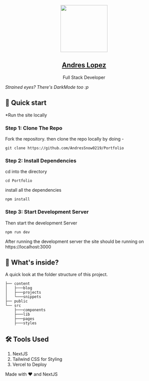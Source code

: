<p align="center">
<img width="150" src="https://snowportfolio.vercel.app/" />
</p>

<h2 align="center"><a href="https://snowportfolio.vercel.app/">Andres Lopez</a></h2>

<p align="center">Full Stack Developer</p>

_Strained eyes? There's DarkMode too :p_

## 🚀 Quick start

\*Run the site locally

### Step 1: Clone The Repo

Fork the repository. then clone the repo locally by doing -

```
git clone https://github.com/AndresSnow0219/Portfolio
```

### Step 2: Install Dependencies

cd into the directory

```
cd Portfolio
```

install all the dependencies

```
npm install
```

### Step 3: Start Development Server

Then start the development Server

```
npm run dev
```

After running the development server the site should be running on
https://localhost:3000

## 📂 What's inside?

A quick look at the folder structure of this project.

```
├── content
│   ├───blog
│   ├───projects
│   └───snippets
├── public
└── src
    ├───components
    ├───lib
    ├───pages
    ├───styles
```

## 🛠️ Tools Used

1. NextJS
1. Tailwind CSS for Styling
1. Vercel to Deploy

Made with ❤️ and NextJS
